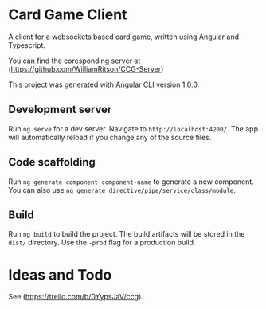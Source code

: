 # Card Game Client

A client for a websockets based card game, written using Angular and Typescript.

You can find the coresponding server at (https://github.com/WilliamRitson/CCG-Server)

This project was generated with [Angular CLI](https://github.com/angular/angular-cli) version 1.0.0.

## Development server

Run `ng serve` for a dev server. Navigate to `http://localhost:4200/`. The app will automatically reload if you change any of the source files.

## Code scaffolding

Run `ng generate component component-name` to generate a new component. You can also use `ng generate directive/pipe/service/class/module`.

## Build

Run `ng build` to build the project. The build artifacts will be stored in the `dist/` directory. Use the `-prod` flag for a production build.

# Ideas and Todo
See (https://trello.com/b/0YypsJaV/ccg).

